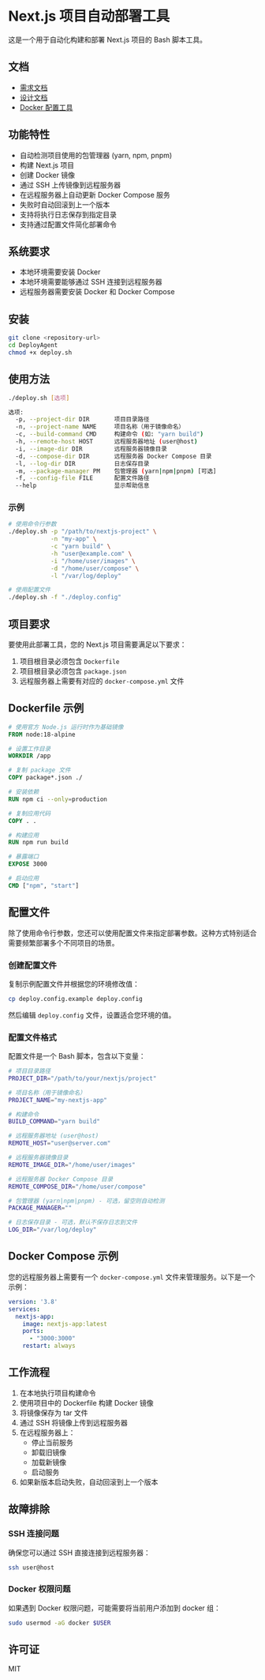 # Next.js 项目自动部署工具

这是一个用于自动化构建和部署 Next.js 项目的 Bash 脚本工具。

## 文档

- [需求文档](DOC/requirements.md)
- [设计文档](DOC/design.md)
- [Docker 配置工具](DOCKER_CONFIG_TOOL.md)

## 功能特性

- 自动检测项目使用的包管理器 (yarn, npm, pnpm)
- 构建 Next.js 项目
- 创建 Docker 镜像
- 通过 SSH 上传镜像到远程服务器
- 在远程服务器上自动更新 Docker Compose 服务
- 失败时自动回滚到上一个版本
- 支持将执行日志保存到指定目录
- 支持通过配置文件简化部署命令

## 系统要求

- 本地环境需要安装 Docker
- 本地环境需要能够通过 SSH 连接到远程服务器
- 远程服务器需要安装 Docker 和 Docker Compose

## 安装

```bash
git clone <repository-url>
cd DeployAgent
chmod +x deploy.sh
```

## 使用方法

```bash
./deploy.sh [选项]

选项:
  -p, --project-dir DIR       项目目录路径
  -n, --project-name NAME     项目名称（用于镜像命名）
  -c, --build-command CMD     构建命令 (如: "yarn build")
  -h, --remote-host HOST      远程服务器地址 (user@host)
  -i, --image-dir DIR         远程服务器镜像目录
  -d, --compose-dir DIR       远程服务器 Docker Compose 目录
  -l, --log-dir DIR           日志保存目录
  -m, --package-manager PM    包管理器 (yarn|npm|pnpm) [可选]
  -f, --config-file FILE      配置文件路径
  --help                      显示帮助信息
```

### 示例

```bash
# 使用命令行参数
./deploy.sh -p "/path/to/nextjs-project" \
            -n "my-app" \
            -c "yarn build" \
            -h "user@example.com" \
            -i "/home/user/images" \
            -d "/home/user/compose" \
            -l "/var/log/deploy"

# 使用配置文件
./deploy.sh -f "./deploy.config"
```



## 项目要求

要使用此部署工具，您的 Next.js 项目需要满足以下要求：

1. 项目根目录必须包含 `Dockerfile`
2. 项目根目录必须包含 `package.json`
3. 远程服务器上需要有对应的 `docker-compose.yml` 文件

## Dockerfile 示例

```Dockerfile
# 使用官方 Node.js 运行时作为基础镜像
FROM node:18-alpine

# 设置工作目录
WORKDIR /app

# 复制 package 文件
COPY package*.json ./

# 安装依赖
RUN npm ci --only=production

# 复制应用代码
COPY . .

# 构建应用
RUN npm run build

# 暴露端口
EXPOSE 3000

# 启动应用
CMD ["npm", "start"]
```

## 配置文件

除了使用命令行参数，您还可以使用配置文件来指定部署参数。这种方式特别适合需要频繁部署多个不同项目的场景。

### 创建配置文件

复制示例配置文件并根据您的环境修改值：

```bash
cp deploy.config.example deploy.config
```

然后编辑 `deploy.config` 文件，设置适合您环境的值。

### 配置文件格式

配置文件是一个 Bash 脚本，包含以下变量：

```bash
# 项目目录路径
PROJECT_DIR="/path/to/your/nextjs/project"

# 项目名称（用于镜像命名）
PROJECT_NAME="my-nextjs-app"

# 构建命令
BUILD_COMMAND="yarn build"

# 远程服务器地址 (user@host)
REMOTE_HOST="user@server.com"

# 远程服务器镜像目录
REMOTE_IMAGE_DIR="/home/user/images"

# 远程服务器 Docker Compose 目录
REMOTE_COMPOSE_DIR="/home/user/compose"

# 包管理器 (yarn|npm|pnpm) - 可选，留空则自动检测
PACKAGE_MANAGER=""

# 日志保存目录 - 可选，默认不保存日志到文件
LOG_DIR="/var/log/deploy"
```

## Docker Compose 示例

您的远程服务器上需要有一个 `docker-compose.yml` 文件来管理服务。以下是一个示例：

```yaml
version: '3.8'
services:
  nextjs-app:
    image: nextjs-app:latest
    ports:
      - "3000:3000"
    restart: always
```

## 工作流程

1. 在本地执行项目构建命令
2. 使用项目中的 Dockerfile 构建 Docker 镜像
3. 将镜像保存为 tar 文件
4. 通过 SSH 将镜像上传到远程服务器
5. 在远程服务器上：
   - 停止当前服务
   - 卸载旧镜像
   - 加载新镜像
   - 启动服务
6. 如果新版本启动失败，自动回滚到上一个版本

## 故障排除

### SSH 连接问题

确保您可以通过 SSH 直接连接到远程服务器：

```bash
ssh user@host
```

### Docker 权限问题

如果遇到 Docker 权限问题，可能需要将当前用户添加到 docker 组：

```bash
sudo usermod -aG docker $USER
```

## 许可证

MIT